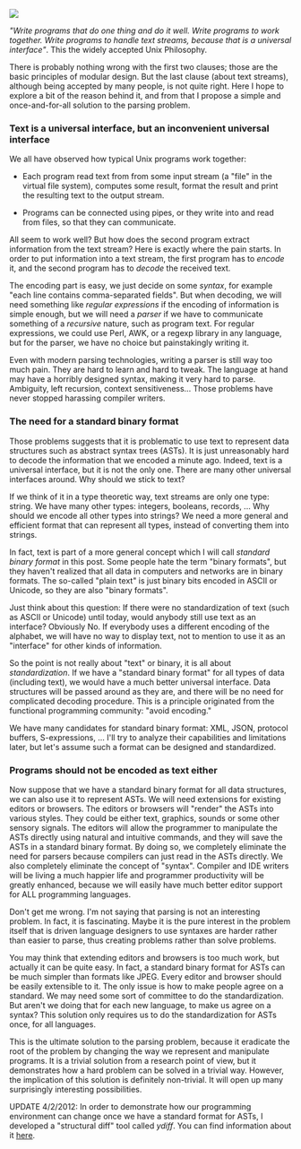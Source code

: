 ![](https://substackcdn.com/image/fetch/w_1456,c_limit,f_auto,q_auto:good,fl_progressive:steep/https%3A%2F%2Fbucketeer-e05bbc84-baa3-437e-9518-adb32be77984.s3.amazonaws.com%2Fpublic%2Fimages%2Fda04d47d-2411-48ff-9938-0ea70e5ad81e_300x151.jpeg)

_"Write programs that do one thing and do it well. Write programs to work together. Write programs to handle text streams, because that is a universal interface"_<span>. This the widely accepted Unix Philosophy.</span>

There is probably nothing wrong with the first two clauses; those are the basic principles of modular design. But the last clause (about text streams), although being accepted by many people, is not quite right. Here I hope to explore a bit of the reason behind it, and from that I propose a simple and once-and-for-all solution to the parsing problem.

### Text is a universal interface, but an inconvenient universal interface

We all have observed how typical Unix programs work together:

*   Each program read text from from some input stream (a "file" in the virtual file system), computes some result, format the result and print the resulting text to the output stream.

*   Programs can be connected using pipes, or they write into and read from files, so that they can communicate.

<span>All seem to work well? But how does the second program extract information from the text stream? Here is exactly where the pain starts. In order to put information into a text stream, the first program has to</span> _encode_ <span>it, and the second program has to</span> _decode_ <span>the received text.</span>

<span>The encoding part is easy, we just decide on some</span> _syntax_<span>, for example "each line contains comma-separated fields". But when decoding, we will need something like</span> _regular expressions_ <span>if the encoding of information is simple enough, but we will need a</span> _parser_ <span>if we have to communicate something of a</span> _recursive_ <span>nature, such as program text. For regular expressions, we could use Perl, AWK, or a regexp library in any language, but for the parser, we have no choice but painstakingly writing it.</span>

Even with modern parsing technologies, writing a parser is still way too much pain. They are hard to learn and hard to tweak. The language at hand may have a horribly designed syntax, making it very hard to parse. Ambiguity, left recursion, context sensitiveness... Those problems have never stopped harassing compiler writers.

### The need for a standard binary format

Those problems suggests that it is problematic to use text to represent data structures such as abstract syntax trees (ASTs). It is just unreasonably hard to decode the information that we encoded a minute ago. Indeed, text is a universal interface, but it is not the only one. There are many other universal interfaces around. Why should we stick to text?

If we think of it in a type theoretic way, text streams are only one type: string. We have many other types: integers, booleans, records, ... Why should we encode all other types into strings? We need a more general and efficient format that can represent all types, instead of converting them into strings.

<span>In fact, text is part of a more general concept which I will call</span> _standard binary format_ <span>in this post. Some people hate the term "binary formats", but they haven't realized that all data in computers and networks are in binary formats. The so-called "plain text" is just binary bits encoded in ASCII or Unicode, so they are also "binary formats".</span>

Just think about this question: If there were no standardization of text (such as ASCII or Unicode) until today, would anybody still use text as an interface? Obviously No. If everybody uses a different encoding of the alphabet, we will have no way to display text, not to mention to use it as an "interface" for other kinds of information.

<span>So the point is not really about "text" or binary, it is all about</span> _standardization_<span>. If we have a "standard binary format" for all types of data (including text), we would have a much better universal interface. Data structures will be passed around as they are, and there will be no need for complicated decoding procedure. This is a principle originated from the functional programming community: "avoid encoding."</span>

We have many candidates for standard binary format: XML, JSON, protocol buffers, S-expressions, ... I'll try to analyze their capabilities and limitations later, but let's assume such a format can be designed and standardized.

### Programs should not be encoded as text either

Now suppose that we have a standard binary format for all data structures, we can also use it to represent ASTs. We will need extensions for existing editors or browsers. The editors or browsers will "render" the ASTs into various styles. They could be either text, graphics, sounds or some other sensory signals. The editors will allow the programmer to manipulate the ASTs directly using natural and intuitive commands, and they will save the ASTs in a standard binary format. By doing so, we completely eliminate the need for parsers because compilers can just read in the ASTs directly. We also completely eliminate the concept of "syntax". Compiler and IDE writers will be living a much happier life and programmer productivity will be greatly enhanced, because we will easily have much better editor support for ALL programming languages.

Don't get me wrong. I'm not saying that parsing is not an interesting problem. In fact, it is fascinating. Maybe it is the pure interest in the problem itself that is driven language designers to use syntaxes are harder rather than easier to parse, thus creating problems rather than solve problems.

You may think that extending editors and browsers is too much work, but actually it can be quite easy. In fact, a standard binary format for ASTs can be much simpler than formats like JPEG. Every editor and browser should be easily extensible to it. The only issue is how to make people agree on a standard. We may need some sort of committee to do the standardization. But aren't we doing that for each new language, to make us agree on a syntax? This solution only requires us to do the standardization for ASTs once, for all languages.

This is the ultimate solution to the parsing problem, because it eradicate the root of the problem by changing the way we represent and manipulate programs. It is a trivial solution from a research point of view, but it demonstrates how a hard problem can be solved in a trivial way. However, the implication of this solution is definitely non-trivial. It will open up many surprisingly interesting possibilities.

<span>UPDATE 4/2/2012: In order to demonstrate how our programming environment can change once we have a standard format for ASTs, I developed a "structural diff" tool called</span> _ydiff_<span>. You can find information about it</span> [here](http://yinwang0.wordpress.com/2012/01/03/ydiff)<span>.</span>
